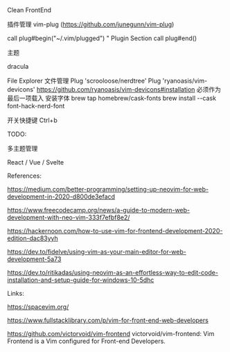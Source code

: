 Clean
FrontEnd

插件管理 
  vim-plug (https://github.com/junegunn/vim-plug)

call plug#begin("~/.vim/plugged")
  " Plugin Section
call plug#end()

主题 

  dracula

File Explorer 
文件管理
Plug 'scrooloose/nerdtree'
Plug 'ryanoasis/vim-devicons'
  https://github.com/ryanoasis/vim-devicons#installation
  必须作为最后一项载入
  安装字体
    brew tap homebrew/cask-fonts
    brew install --cask font-hack-nerd-font

开关快捷键 Ctrl+b

TODO: 

多主题管理

React / Vue / Svelte 

References:

https://medium.com/better-programming/setting-up-neovim-for-web-development-in-2020-d800de3efacd

https://www.freecodecamp.org/news/a-guide-to-modern-web-development-with-neo-vim-333f7efbf8e2/

https://hackernoon.com/how-to-use-vim-for-frontend-development-2020-edition-dac83yyh

https://dev.to/fidelve/using-vim-as-your-main-editor-for-web-development-5a73

https://dev.to/ritikadas/using-neovim-as-an-effortless-way-to-edit-code-installation-and-setup-guide-for-windows-10-5dhc

Links:

https://spacevim.org/

https://www.fullstacklibrary.com/p/vim-for-front-end-web-developers

https://github.com/victorvoid/vim-frontend victorvoid/vim-frontend: Vim Frontend is a Vim configured for Front-end Developers.





